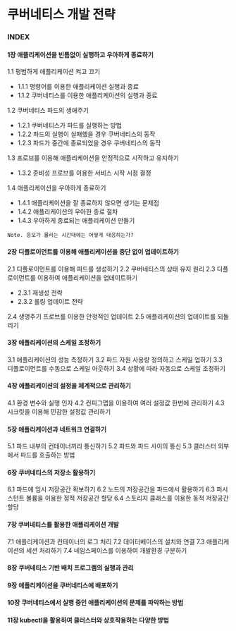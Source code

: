 # 쿠버네티스 개발 전략

### INDEX

#### 1장 애플리케이션을 빈틈없이 실행하고 우아하게 종료하기

1.1 평범하게 애플리케이션 켜고 끄기
- 1.1.1 명령어를 이용한 애플리케이션 실행과 종료
- 1.1.2 쿠버네티스를 이용한 애플리케이션의 실행과 종료

1.2 쿠버네티스 파드의 생애주기
- 1.2.1 쿠버네티스가 파드를 실행하는 방법
- 1.2.2 파드의 실행이 실패했을 경우 쿠버네티스의 동작
- 1.2.3 파드가 중간에 종료되었을 경우 쿠버네티스의 동작

1.3 프로브를 이용해 애플리케이션을 안정적으로 시작하고 유지하기
- 1.3.2 준비성 프로브를 이용한 서비스 시작 시점 결정

1.4 애플리케이션을 우아하게 종료하기
- 1.4.1 애플리케이션을 잘 종료하지 않으면 생기는 문제점
- 1.4.2 애플리케이션의 우아한 종료 절차
- 1.4.3 우아하게 종료되는 애플리케이션 만들기

```
Note. 응모가 몰리는 시간대에는 어떻게 대응하는가?
```

#### 2장 디플로이먼트를 이용해 애플리케이션을 중단 없이 업데이트하기

2.1 디플로이먼트를 이용해 파드를 생성하기
2.2 쿠버네티스의 상태 유지 원리
2.3 디플로이먼트를 이용하여 애플리케이션을 업데이트하기
- 2.3.1 재생성 전략
- 2.3.2 롤링 업데이트 전략

2.4 생명주기 프로브를 이용한 안정적인 업데이트
2.5 애플리케이션의 업데이트를 되돌리기

#### 3장 애플리케이션의 스케일 조정하기

3.1 애플리케이션의 성능 측정하기
3.2 파드 자원 사용량 정의하고 스케일 업하기
3.3 디플로이먼트를 수동으로 스케일 아웃하기
3.4 상황에 따라 자동으로 스케일 조정하기

#### 4장 애플리케이션의 설정을 체계적으로 관리하기

4.1 환경 변수와 실행 인자
4.2 컨피그맵을 이용하여 여러 설정값 한번에 관리하기
4.3 시크릿을 이용해 민감한 설정값 관리하기

#### 5장 애플리케이션과 네트워크 연결하기
5.1 파드 내부의 컨테이너끼리 통신하기
5.2 파드와 파드 사이의 통신
5.3 클러스터 외부에서 파드를 호출하는 방법

#### 6장 쿠버네티스의 저장소 활용하기
6.1 파드에 임시 저장공간 확보하기
6.2 노드의 저장공간을 파드에서 활용하기
6.3 퍼시스턴트 볼륨을 이용한 정적 저장공간 할당
6.4 스토리지 클래스를 이용한 동적 저장공간 할당

#### 7장 쿠버네티스를 활용한 애플리케이션 개발

7.1 애플리케이션과 컨테이너의 로그 처리
7.2 데이터베이스의 설치와 연결
7.3 애플리케이션의 세션 처리하기
7.4 네임스페이스를 이용하여 개발환경 구분하기

#### 8장 쿠버네티스 기반 배치 프로그램의 실행과 관리

#### 9장 애플리케이션을 쿠버네티스에 배포하기

#### 10장 쿠버네티스에서 실행 중인 애플리케이션의 문제를 파악하는 방법

#### 11장 kubectl을 활용하여 클러스터와 상호작용하는 다양한 방법
